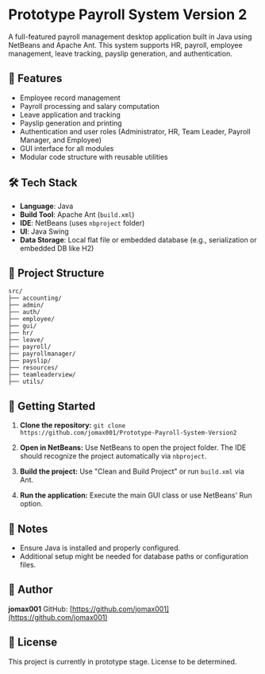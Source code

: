 # Prototype Payroll System Version 2

A full-featured payroll management desktop application built in Java using NetBeans and Apache Ant. This system supports HR, payroll, employee management, leave tracking, payslip generation, and authentication.

## 📌 Features

* Employee record management
* Payroll processing and salary computation
* Leave application and tracking
* Payslip generation and printing
* Authentication and user roles (Administrator, HR, Team Leader, Payroll Manager, and Employee)
* GUI interface for all modules
* Modular code structure with reusable utilities

## 🛠 Tech Stack

* **Language**: Java
* **Build Tool**: Apache Ant (`build.xml`)
* **IDE**: NetBeans (uses `nbproject` folder)
* **UI**: Java Swing
* **Data Storage**: Local flat file or embedded database (e.g., serialization or embedded DB like H2)

## 📂 Project Structure

```
src/
├── accounting/
├── admin/
├── auth/
├── employee/
├── gui/
├── hr/
├── leave/
├── payroll/
├── payrollmanager/
├── payslip/
├── resources/
├── teamleaderview/
├── utils/
```

## 🚀 Getting Started

1. **Clone the repository:**
   `git clone https://github.com/jomax001/Prototype-Payroll-System-Version2`

2. **Open in NetBeans:**
   Use NetBeans to open the project folder. The IDE should recognize the project automatically via `nbproject`.

3. **Build the project:**
   Use "Clean and Build Project" or run `build.xml` via Ant.

4. **Run the application:**
   Execute the main GUI class or use NetBeans' Run option.

## 📝 Notes

* Ensure Java is installed and properly configured.
* Additional setup might be needed for database paths or configuration files.

## 👤 Author

**jomax001**
GitHub: [https://github.com/jomax001](https://github.com/jomax001)

## 📄 License

This project is currently in prototype stage. License to be determined.
